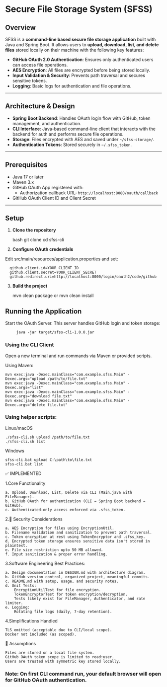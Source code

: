 # Secure File Storage System (SFSS)

## Overview

SFSS is a **command-line based secure file storage application** built with Java and Spring Boot. It allows users to **upload, download, list, and delete files** stored locally on their machine with the following key features:

- **GitHub OAuth 2.0 Authentication**: Ensures only authenticated users can access file operations.
- **AES Encryption**: All files are encrypted before being stored locally.
- **Input Validation & Security**: Prevents path traversal and secures sensitive tokens.
- **Logging**: Basic logs for authentication and file operations.

---

## Architecture & Design

- **Spring Boot Backend**: Handles OAuth login flow with GitHub, token management, and authentication.
- **CLI Interface**: Java-based command-line client that interacts with the backend for auth and performs secure file operations.
- **Storage**: Files encrypted with AES and saved under `~/sfss-storage/`.
- **Authentication Tokens**: Stored securely in `~/.sfss_token`.

---

## Prerequisites

- Java 17 or later
- Maven 3.x
- GitHub OAuth App registered with:
  - Authorization callback URL: `http://localhost:8080/oauth/callback`
- GitHub OAuth Client ID and Client Secret

---

## Setup

1. **Clone the repository**

   bash
   git clone <your-repo-url>
   cd sfss-cli

2. **Configure OAuth credentials**

Edit src/main/resources/application.properties and set:

      github.client.id=YOUR_CLIENT_ID
      github.client.secret=YOUR_CLIENT_SECRET
      github.redirect.uri=http://localhost:8000/login/oauth2/code/github

3. **Build the project**

      mvn clean package or mvn clean install


## Running the Application

   Start the OAuth Server. This server handles GitHub login and token storage:

         java -jar target/sfss-cli-1.0.0.jar

### Using the CLI Client

Open a new terminal and run commands via Maven or provided scripts.

Using Maven:

    mvn exec:java -Dexec.mainClass="com.example.sfss.Main" -Dexec.args="upload /path/to/file.txt"
    mvn exec:java -Dexec.mainClass="com.example.sfss.Main" -Dexec.args="list"
    mvn exec:java -Dexec.mainClass="com.example.sfss.Main" -Dexec.args="download file.txt"
    mvn exec:java -Dexec.mainClass="com.example.sfss.Main" -Dexec.args="delete file.txt"

### Using helper scripts:

  Linux/macOS

    ./sfss-cli.sh upload /path/to/file.txt
    ./sfss-cli.sh list

  Windows
  
    sfss-cli.bat upload C:\path\to\file.txt
    sfss-cli.bat list


✅ IMPLEMENTED

1.Core Functionality

    a. Upload, Download, List, Delete via CLI (Main.java with FileManager).
    b. GitHub OAuth for authentication (CLI → Spring Boot backend → GitHub).
    c. Authenticated-only access enforced via .sfss_token.

2.🔐 Security Considerations

    a. AES Encryption for files using EncryptionUtil.
    b. Filename validation and sanitization to prevent path traversal.
    c. Token encryption at rest using TokenEncryptor and .sfss_key.
    d. Encrypted token storage ensures sensitive data isn't stored in plaintext.
    e. File size restriction upto 50 MB allowed.
    f. Input sanitization & proper error handling.


3.Software Engineering Best Practices:

    a. Design documentation in DESIGN.md with architecture diagram.
    b. GitHub version control, organized project, meaningful commits.
    c. README.md with setup, usage, and security notes.
    d. Unit Tests:
        EncryptionUtilTest for file encryption.
        TokenEncryptorTest for token encryption/decryption.
        Tests likely exist for FileManager, Authenticator, and rate limiter.
    e. Logging:
        Rotating file logs (daily, 7-day retention).


4.Simplifications Handled

    TLS omitted (acceptable due to CLI/local scope).
    Docker not included (as scoped).


📌 Assumptions

    Files are stored on a local file system.
    GitHub OAuth token scope is limited to read:user.
    Users are trusted with symmetric key stored locally.

### Note: On first CLI command run, your default browser will open for GitHub OAuth authentication.

